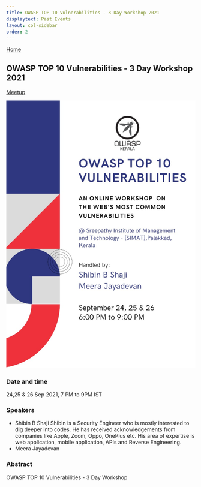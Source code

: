 ```yaml
---
title: OWASP TOP 10 Vulnerabilities - 3 Day Workshop 2021
displaytext: Past Events
layout: col-sidebar
order: 2
---
```


[Home](../index.html)

## **OWASP TOP 10 Vulnerabilities - 3 Day Workshop 2021**

[Meetup](https://www.meetup.com/OWASP-Kerala-Chapter/events/280962503/)

![The Virtual Virus of 2020](../assets/images/owasp-top-10-workshop-sep-2021.jpg)

### Date and time

  24,25 & 26 Sep 2021, 7 PM  to 9PM IST

### Speakers

- Shibin B Shaji
  Shibin is a Security Engineer who is mostly interested to dig deeper into codes. He has received acknowledgements from companies like Apple, Zoom, Oppo, OnePlus etc. His area of expertise is web application, mobile application, APIs and Reverse Engineering.
- Meera Jayadevan

### Abstract

OWASP TOP 10 Vulnerabilities - 3 Day Workshop